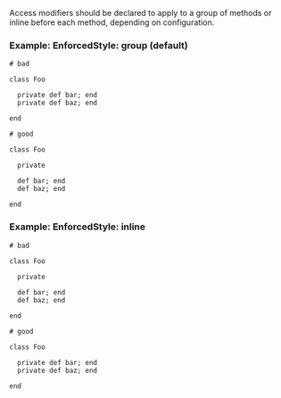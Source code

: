 Access modifiers should be declared to apply to a group of methods
or inline before each method, depending on configuration.

### Example: EnforcedStyle: group (default)

    # bad

    class Foo

      private def bar; end
      private def baz; end

    end

    # good

    class Foo

      private

      def bar; end
      def baz; end

    end
### Example: EnforcedStyle: inline

    # bad

    class Foo

      private

      def bar; end
      def baz; end

    end

    # good

    class Foo

      private def bar; end
      private def baz; end

    end